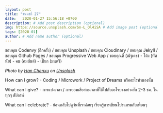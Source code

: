 ```yaml
---
layout: post
title: "จันทร์ที่ 27"
date:   2020-01-27 15:56:18 +0700
description: # Add post description (optional)
img: https://source.unsplash.com/Sn-L_Ol4iSA # Add image post (optional)
tags: [2020-01]
author: # Add name author (optional)
---
```

ขอบคุณ Codenvy (อีกครั้ง) / ขอบคุณ Unsplash / ขอบคุณ Cloudinary / ขอบคุณ Jekyll / ขอบคุณ Github Pages / ขอบคุณ Progressive Web App / ขอบคุณดี๋ (ณัฐเดช) - โต้ง (ทัศนัย) - คม (คมสันต์) - เปี๊ยก (มนตรี)

*Photo by [Han Chenxu](https://unsplash.com/@hanchenxu) on [Unsplash](https://unsplash.com)*

<i class="fa fa-child" style="color:plum"></i>

How can I grow? - Coding / Microwork / Project of Dreams หรืออะไรทำนองนั้น

What can I give? - การแบ่งเวลา / การยอมเสียสละเวลาที่ใช้ไปกับอะไรบางอย่างสัก 2-3 ชม. ในทุกๆ สัปดาห์

What can I celebrate? - ย้อนกลับไปดูวันที่เราค่อยๆ เรียนรู้การเขียนโปรแกรมกับเพื่อนๆ
